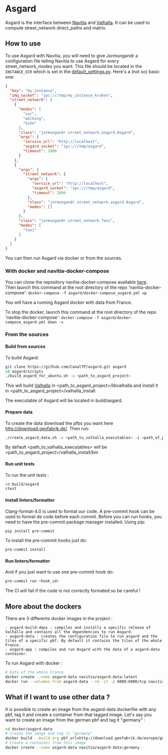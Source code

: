 # Asgard

Asgard is the interface between [Navitia](https://github.com/CanalTP/navitia) and [Valhalla](https://github.com/valhalla/valhalla). It can be used to compute street_network direct_paths and matrix.

## How to use

To use Asgard with Navitia, you will need to give Jormungandr a configuration file telling Navitia to use Asgard for every street_network_modes you want. This file should be located in the `INSTANCE_DIR` which is set in the [default_settings.py](https://github.com/CanalTP/navitia/blob/dev/source/jormungandr/jormungandr/default_settings.py#L9). Here's a (not so) basic one:

```json
{
  "key": "my_instance",
  "zmq_socket": "ipc:///tmp/my_instance_kraken",
  "street_network": [
    {
      "modes": [
        "car",
        "walking",
        "bike"
      ],
      "class": "jormungandr.street_network.asgard.Asgard",
      "args": {
        "service_url": "http://localhost",
        "asgard_socket": "ipc:///tmp/asgard",
        "timeout": 2000
      }
    },
    {
      "args": {
        "street_network": {
          "args": {
            "service_url": "http://localhost",
            "asgard_socket": "ipc:///tmp/asgard",
            "timeout": 2000
          },
          "class": "jormungandr.street_network.asgard.Asgard",
          "modes": []
        }
      },
      "class": "jormungandr.street_network.Taxi",
      "modes": [
        "taxi"
      ]
    }
  ]
}
```

You can then run Asgard via docker or from the sources.

### With docker and navitia-docker-compose

You can clone the repository navitia-docker-compose available [here](https://github.com/CanalTP/navitia-docker-compose).  
Then launch this command at the root directory of the repo 'navitia-docker-compose': 
`docker-compose -f asgard/docker-compose_asgard.yml up`

You will have a running Asgard docker with data from France.

To stop the docker, launch this command at the root directory of the repo 'navitia-docker-compose': 
`docker-compose -f asgard/docker-compose_asgard.yml down -v`

### From the sources

#### Build from sources

To build Asgard:
```bash
git clone https://github.com/CanalTP/asgard.git asgard
cd asgard/scripts
./build_asgard_for_ubuntu.sh -a <path_to_asgard_project>
```

This will build [Valhalla](https://github.com/valhalla/valhalla) in <path_to_asgard_project>/libvalhalla and install it in <path_to_asgard_project>/valhalla_install.

The executable of Asgard will be located in build/asgard.

#### Prepare data

To create the data download the pfbs you want here http://download.geofabrik.de/. Then run:
```bash
./create_asgard_data.sh -e <path_to_valhalla_executables> -i <path_of_pbf_dir> -o <path_of_output_dir>
```
By default <path_to_valhalla_executables> will be <path_to_asgard_project>/valhalla_install/bin

#### Run unit tests

To run the unit tests :
```bash
cd build/asgard
ctest
```

#### Install linters/formatter

Clang-format-4.0 is used to format our code.
A pre-commit hook can be used to format de code before each commit.
Before you can run hooks, you need to have the pre-commit package manager installed.
Using pip:
```bash
pip install pre-commit
```

To install the pre-commit hooks just do:
```bash
pre-commit install
```

#### Run linters/formatter

And if you just want to use one pre-commit hook do:
```bash
pre-commit run <hook_id>
```

The CI will fail if the code is not correctly formated so be careful !

## More about the dockers

There are 3 differents docker images in the project :

    - asgard-build-deps : compiles and installs a specific release of Valhalla and contains all the dependencies to run Asgard.
    - asgard-data : creates the configuration file to run asgard and the tiles of a specific pbf. By default it contains the tiles of the whole France.
    - asgard-app : compiles and run Asgard with the data of a asgard-data container.

To run Asgard with docker :
```bash
# Data of the whole France
docker create --name asgard-data navitia/asgard-data:latest
docker run --volumes-from asgard-data --rm -it -p 6000:6000/tcp navitia/asgard-app:latest
```

## What if I want to use other data ?

It is possible to create an image from the asgard-data dockerfile with any pbf, tag it and create a container from that tagged image.
Let's say you want to create an image from the german pbf and tag it "germany" :
```bash
cd docker/asgard-data
# Create the image and tag it "germany"
docker build --build-arg pbf_url=http://download.geofabrik.de/europe/germany-latest.osm.pbf -t navitia/asgard-data:germany .
# Create a container from this image
docker create --name asgard-data navitia/asgard-data:germany
```
